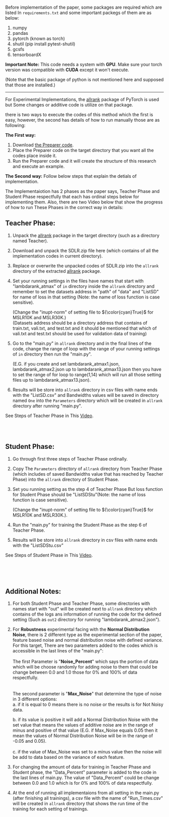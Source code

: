 Before implementation of the paper, some packages are required which are listed In `requirements.txt` and some important packegs of them are as below:

1. numpy
2. pandas
3. pytorch (known as torch)
4. shutil (pip install pytest-shutil)
6. gcsfs
7. tensorboardX

 <b> Important Note:</b> This code needs a system with <b>GPU</b>. Make sure your torch version was compatible with <b>CUDA</b> except it won't execute.

(Note that the basic package of python is not mentioned here and supposed that those are installed.)

<hr/>

For Experimental Implementations, the <a href = "https://github.com/allegro/allRank">allrank</a> package of PyTorch is used but Some changes or additive code is utilize on that package.

there is two ways to execute the codes of this method which the first is easy, however, the second has details of how to run manually those are as following:

<b>The First way:</b> 
1. Download <a href = "">the Preparer code</a>.
2. Place the Preparer code on the target directory that you want all the codes place inside it.
3. Run the Preparer code and it will create the structure of this research and execute an example.

<b>The Second way:</b>
Follow below steps that explain the detials of implementation.


The Implementaiotion has 2 phases as the paper says, Teacher Phase and Student Phase respectfully that each has ordinal steps below for implementing them. Also, there are two Video below that show the progress of how to run These Phases in the correct way in details:

## Teacher Phase:
  1. Unpack the <a href = "https://github.com/allegro/allRank">allrank</a> package in the target directory (such as a directory named Teacher).
  2. Download and unpack the SDLR.zip file here (which contains of all the implementation codes in current directory).
  3. Replace or overwrite the unpacked codes of SDLR.zip into the `allrank` directory of the extracted <a href = "https://github.com/allegro/allRank">allrank</a> package.
  4. Set your running settings in the files have names that start with "lambdarank_atmax" of `in` directory inside the `allrank` directory and remember to set the datasets address in "path" of "data" and "ListSD" for name of loss in that setting (Note: the name of loss function is case sensitive).

     (Change the "inupt-norm" of setting file to ${\color{cyan}True}$ for MSLR10K and MSLR30K.) <br/>
     (Datasets address should be a directory address that contains of train.txt, vali.txt, and test.txt and it should be mentioned that which of vali.txt and test.txt should be used for validation data of training)
  6. Go to the "main.py" in `allrank` directory and in the final lines of the code, change the range of loop with the range of your running settings of `in` directory then run the "main.py".

     (E.G. if you create and set lambdarank_atmax1.json, lambdarank_atmax2.json up to lambdarank_atmax13.json then you have to set the range of for loop to range(1,14) which will run all those setting files up to lambdarank_atmax13.json).
  7. Results will be store into `allrank` directory in csv files with name ends with the "ListSD.csv" and Bandwidths values will be saved in directory named `One` into the `Parameters` directory which will be created in `allrank` directory after running "main.py".


See Steps of Teacher Phase in This <a href = "https://github.com/sanazkeshvari/Papers/blob/06bf8bf07bc461a035cabb797ecd50bd24b66b7a/SDLR/Code_Help/SDLR_Teacher_20240418_VeryFast1080.mp4">Video</a>.



<br/> <br/>
  
## Student Phase:
  1. Go through first three steps of Teacher Phase ordinally.
  2. Copy The `Parameters` directory of `allrank` directory from Teacher Phase (which includes of saved Bandwidths value that has reached by Teacher Phase) into the `allrank` directory of Student Phase.
  3. Set you running setting as the step 4 of Teacher Phase But loss function for Student Phase should be "ListSDStu"(Note: the name of loss function is case sensitive).

     (Change the "inupt-norm" of setting file to ${\color{cyan}True}$ for MSLR10K and MSLR30K.).
  4. Run the "main.py" for training the Student Phase as the step 6 of Teacher Phase.
  5. Results will be store into `allrank` directory in csv files with name ends with the "ListSDStu.csv"

See Steps of Student Phase in This <a href = "https://github.com/sanazkeshvari/Papers/blob/06bf8bf07bc461a035cabb797ecd50bd24b66b7a/SDLR/Code_Help/SDLR_Student_20240418_VeryFast1080.mp4">Video</a>.

<br/> <br/> <br/>

## Additional Notes:
  1. For both Student Phase and Teacher Phase, some directories with names start with "out" will be created next to `allrank` directory which contains of the logs ans information of running the code for the defined setting (Such as `out2` directory for running "lambdarank_atmax2.json").
  2. For <b>Robustness</b> experimental facing with the <b>Normal Distribution Noise</b>, there is 2 different type as the experimental section of the paper, feature based noise and normal distribution noise with defined variance. For this target, There are two parameters added to the codes which is accessible in the last lines of the "main.py": <br/> <br/>
  The first Parameter is "<b>Noise_Percent</b>" which says the portion of data which will be choose randomly for adding noise to them that could be change between 0.0 and 1.0 those for 0% and 100% of data respectfully. <br/> <br/>  
  The second parameter is "<b>Max_Noise</b>" that determine the type of noise in 3 different options: <br/> 
     a. if it is equal to 0 means there is no noise or the results is for Not Noisy data. <br/>
        
     b. if its value is positive it will add a Normal Distribution Noise with the set value that means the values of additive noise are in the range of minus and positive of that value (E.G. if Max_Noise equals 0.05 then it mean the values of Normal Distribution Noise will be in the range of -0.05 and 0.05). <br/>   
     c. if the value of Max_Noise was set to a minus value then the noise will be add to data based on the variance of each feature. <br/>
  3. For changing the amount of data for training in Teacher Phase and Student phase, the "Data_Percent" parameter is added to the code in the last lines of main.py. The value of "Data_Percent" could be change between 0.0 and 1.0 which is for 0% and 100% of data respectfully.
  4. At the end of running all implementaions from all setting in the main.py (after finishing all trainings), a csv file with the name of "Run_Times.csv" will be created in `allrank` directory that shows the run time of the training for each setting of trainings.


<br/> <br/> <br/> <br/> <br/>

<!---
### 1. Replacements:
  Replace `main.py` and `config.py` of this directory with same file in `allrank` directory of allrank package.
  
  Replace `train_utils.py` in `training` directory of target package.
  
  Replace `dataset_loading.py` from here within `data` directory of allrank package.
  
  Replace `__init__.py` from here with similar one in `losses` in `models` directory of allrank package.
  
### 2. Adding:
  Add `listSDStu.py` and `listSDStu.py` from here to directory `losses` in `models` directory of allrank packge.
### 3. Changes In Code:
  Change setting of model training at `lambdarank.json` files with the experimental setting in the paper.
  
  Change name of loss to "listSDStu" for Teacher phase and "listSDStus" for Student phase in `lambdarank.json`.
  
  Change the "inupt-norm" value to ${\color{cyan}True}$ for MSLR10K and MSLR30K.
  

<b>Important Note</b>: There is a change in running <i>teacher</i> and <i>student</i>. Two different directory should be made for Student and Teacher with same mentioned changes above. After training of Teacher phase finished, the directory `Parameters` from `allrank` direcotory should copy to `allrank` directory of the Student, then with changing `lambdarank` setting in Student directory, The Student phase training could be started. 

--->


